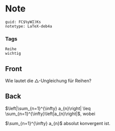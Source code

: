 # Note
```
guid: FC$%yWI)Ks
notetype: LaTeX-deb4a
```

### Tags
```
Reihe
wichtig
```

## Front
Wie lautet die $\triangle$-Ungleichung für Reihen?

## Back
$\left|\sum_{n=1}^{\infty} a_{n}\right| \leq \sum_{n=1}^{\infty}\left|a_{n}\right|$, wobei <div>
</div><div>$\sum_{n=1}^{\infty} a_{n}$ absolut konvergent ist.
</div>
